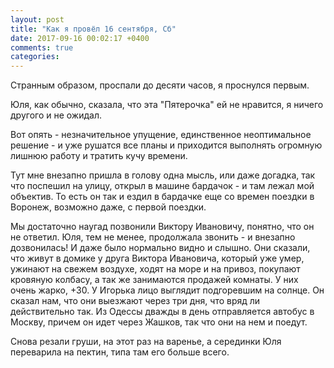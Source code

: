 ```yaml
---
layout: post
title: "Как я провёл 16 сентября, Сб"
date: 2017-09-16 00:02:17 +0400
comments: true
categories: 
---
```

Странным образом, проспали до десяти часов, я проснулся первым.

Юля, как обычно, сказала, что эта "Пятерочка" ей не нравится, я ничего другого и не ожидал.


Вот опять - незначительное упущение, единственное неоптимальное решение - и уже рушатся все планы и приходится выполнять огромную лишнюю работу и тратить кучу времени.


Тут мне внезапно пришла в голову одна мысль, или даже догадка, так что поспешил на улицу, открыл в машине бардачок - и там лежал мой объектив. То есть он так и ездил в бардачке еще со времен поездки в Воронеж, возможно даже, с первой поездки.


Мы достаточно наугад позвонили Виктору Ивановичу, понятно, что он не ответил. Юля, тем не менее, продолжала звонить - и внезапно дозвонилась! И даже было нормально видно и слышно. Они сказали, что живут в домике у друга Виктора Ивановича, который уже умер, ужинают на свежем воздухе, ходят на море и на привоз, покупают кровяную колбасу, а так же занимаются продажей комнаты. У них очень жарко, +30. У Игорька лицо выглядит подгоревшим на солнце. Он сказал нам, что они выезжают через три дня, что вряд ли действительно так. Из Одессы дважды в день отправляется автобус в Москву, причем он идет через Жашков, так что они на нем и поедут.

Снова резали груши, на этот раз на варенье, а серединки Юля переварила на пектин, типа там его больше всего.